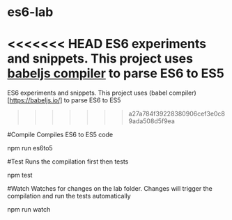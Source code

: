 # es6-lab
<<<<<<< HEAD
ES6 experiments and snippets. This project uses [babeljs compiler](https://babeljs.io) to parse ES6 to ES5
=======
ES6 experiments and snippets. This project uses (babel compiler)[https://babeljs.io/] to parse ES6 to ES5
>>>>>>> a27a784f39228380906cef3e0c89ada508d5f9ea

#Compile
Compiles ES6 to ES5 code

npm run es6to5

#Test
Runs the compilation first then tests

npm test

#Watch
Watches for changes on the lab folder. Changes will trigger the compilation and run the tests automatically

npm run watch